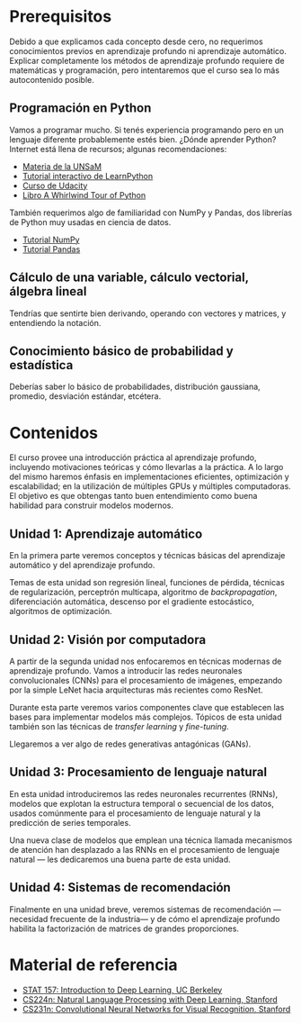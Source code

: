 Prerequisitos
==============

Debido a que explicamos cada concepto desde cero, no requerimos conocimientos previos en aprendizaje profundo
ni aprendizaje automático. Explicar completamente los métodos de aprendizaje profundo requiere de matemáticas y
programación, pero intentaremos que el curso sea lo más autocontenido posible.

Programación en Python
----------------------
Vamos a programar mucho. Si tenés experiencia programando pero en un lenguaje diferente probablemente estés bien.
¿Dónde aprender Python? Internet está llena de recursos; algunas recomendaciones:

* [Materia de la UNSaM](https://github.com/python-unsam/Programacion_en_Python_UNSAM)
* [Tutorial interactivo de LearnPython](https://www.learnpython.org)
* [Curso de Udacity](https://www.udacity.com/course/introduction-to-python--ud1110)
* [Libro A Whirlwind Tour of Python](https://jakevdp.github.io/WhirlwindTourOfPython)

También requerimos algo de familiaridad con NumPy y Pandas, dos librerías de Python muy usadas en ciencia de datos.

* [Tutorial NumPy](http://cs231n.github.io/python-numpy-tutorial)
* [Tutorial Pandas](https://matiasbattocchia.github.io/datitos/Pandas-parte-1.html)

Cálculo de una variable, cálculo vectorial, álgebra lineal
----------------------------------------------------------
Tendrías que sentirte bien derivando, operando con vectores y matrices, y entendiendo la notación.

Conocimiento básico de probabilidad y estadística
-------------------------------------------------
Deberías saber lo básico de probabilidades, distribución gaussiana, promedio, desviación estándar, etcétera.

Contenidos
==========

El curso provee una introducción práctica al aprendizaje profundo, incluyendo motivaciones
teóricas y cómo llevarlas a la práctica. A lo largo del mismo haremos énfasis en implementaciones eficientes,
optimización y escalabilidad; en la utilización de múltiples GPUs y múltiples computadoras.
El objetivo es que obtengas tanto buen entendimiento como buena habilidad para construir
modelos modernos.

Unidad 1: Aprendizaje automático
--------------------------------

En la primera parte veremos conceptos y técnicas básicas del aprendizaje automático y del aprendizaje profundo.

Temas de esta unidad son regresión lineal, funciones de pérdida, técnicas de regularización, perceptrón multicapa,
algoritmo de _backpropagation_, diferenciación automática, descenso por el gradiente estocástico, algoritmos
de optimización.

Unidad 2: Visión por computadora
--------------------------------

A partir de la segunda unidad nos enfocaremos en técnicas modernas de aprendizaje profundo. Vamos a introducir
las redes neuronales convolucionales (CNNs) para el procesamiento de imágenes, empezando por la simple LeNet hacia
arquitecturas más recientes como ResNet.

Durante esta parte veremos varios componentes clave que establecen las bases para implementar modelos más complejos.
Tópicos de esta unidad también son las técnicas de _transfer learning_ y _fine-tuning_.

Llegaremos a ver algo de redes generativas antagónicas (GANs).

Unidad 3: Procesamiento de lenguaje natural
-------------------------------------------

En esta unidad introduciremos las redes neuronales recurrentes (RNNs), modelos que explotan la estructura temporal o
secuencial de los datos, usados comúnmente para el procesamiento de lenguaje natural y la predicción de series temporales.

Una nueva clase de modelos que emplean una técnica llamada mecanismos de atención han desplazado a las RNNs en el
procesamiento de lenguaje natural — les dedicaremos una buena parte de esta unidad.

Unidad 4: Sistemas de recomendación
-----------------------------------

Finalmente en una unidad breve, veremos sistemas de recomendación —necesidad frecuente de la industria— y de cómo el aprendizaje profundo
habilita la factorización de matrices de grandes proporciones.


Material de referencia
======================

* [STAT 157: Introduction to Deep Learning, UC Berkeley](https://courses.d2l.ai/berkeley-stat-157/index.html)
* [CS224n: Natural Language Processing with Deep Learning, Stanford](http://cs224n.stanford.edu/)
* [CS231n: Convolutional Neural Networks for Visual Recognition, Stanford](http://cs231n.stanford.edu/)
